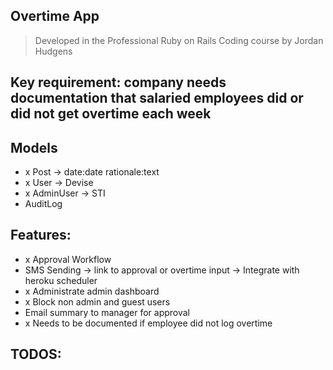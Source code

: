 ## Overtime App
> Developed in the Professional Ruby on Rails Coding course by Jordan Hudgens

## Key requirement: company needs documentation that salaried employees did or did not get overtime each week

## Models
- x Post -> date:date rationale:text
- x User -> Devise
- x AdminUser -> STI
- AuditLog

## Features:
- x Approval Workflow
- SMS Sending -> link to approval or overtime input -> Integrate with heroku scheduler
- x Administrate admin dashboard
- x Block non admin and guest users
- Email summary to manager for approval
- x Needs to be documented if employee did not log overtime

## TODOS: